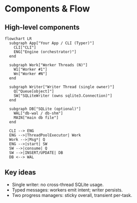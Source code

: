 # Components & Flow

## High-level components

```mermaid
flowchart LR
  subgraph App["Your App / CLI (Typer)"]
    CLI["CLI"]
    ENG["Engine (orchestrator)"]
  end

  subgraph Work["Worker Threads (N)"]
    W1["Worker #1"]
    Wn["Worker #N"]
  end

  subgraph Writer["Writer Thread (single owner)"]
    Q["Queue[object]"]
    SW["SQLiteWriter (owns sqlite3.Connection)"]
  end

  subgraph DB["SQLite (optional)"]
    WAL["db-wal / db-shm"]
    MAIN["main db file"]
  end

  CLI --> ENG
  ENG -->|ThreadPoolExecutor| Work
  Work -->|Msg*| Q
  ENG -->|start| SW
  SW -->|consume| Q
  SW -->|INSERT/UPDATE| DB
  DB <--> WAL
```

## Key ideas

- Single writer: no cross-thread SQLite usage.
- Typed messages: workers emit intent; writer persists.
- Two progress managers: sticky overall, transient per-task.

